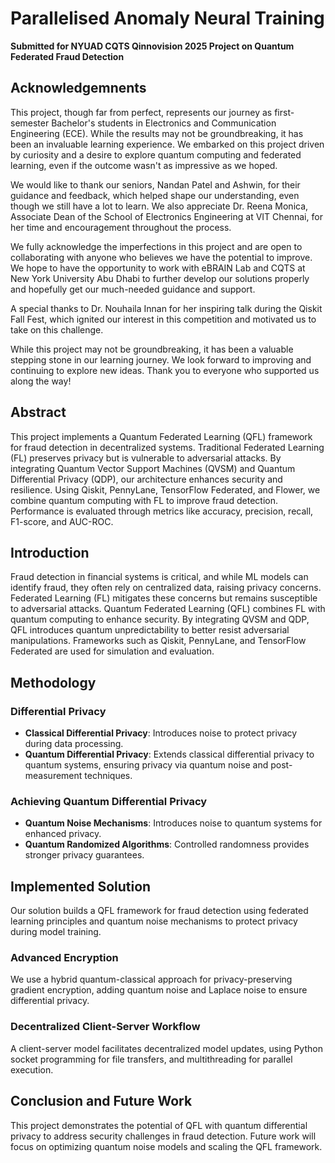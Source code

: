 # Parallelised Anomaly Neural Training

**Submitted for NYUAD CQTS Qinnovision 2025 Project on Quantum Federated Fraud Detection**

## **Acknowledgemnents**

This project, though far from perfect, represents our journey as first-semester Bachelor's students in Electronics and Communication Engineering (ECE). While the results may not be groundbreaking, it has been an invaluable learning experience. We embarked on this project driven by curiosity and a desire to explore quantum computing and federated learning, even if the outcome wasn't as impressive as we hoped.

We would like to thank our seniors, Nandan Patel and Ashwin, for their guidance and feedback, which helped shape our understanding, even though we still have a lot to learn. We also appreciate Dr. Reena Monica, Associate Dean of the School of Electronics Engineering at VIT Chennai, for her time and encouragement throughout the process.

We fully acknowledge the imperfections in this project and are open to collaborating with anyone who believes we have the potential to improve. We hope to have the opportunity to work with eBRAIN Lab and CQTS at New York University Abu Dhabi to further develop our solutions properly and hopefully get our much-needed guidance and support.

A special thanks to Dr. Nouhaila Innan for her inspiring talk during the Qiskit Fall Fest, which ignited our interest in this competition and motivated us to take on this challenge.

While this project may not be groundbreaking, it has been a valuable stepping stone in our learning journey. We look forward to improving and continuing to explore new ideas. Thank you to everyone who supported us along the way!



## Abstract

This project implements a Quantum Federated Learning (QFL) framework for fraud detection in decentralized systems. Traditional Federated Learning (FL) preserves privacy but is vulnerable to adversarial attacks. By integrating Quantum Vector Support Machines (QVSM) and Quantum Differential Privacy (QDP), our architecture enhances security and resilience. Using Qiskit, PennyLane, TensorFlow Federated, and Flower, we combine quantum computing with FL to improve fraud detection. Performance is evaluated through metrics like accuracy, precision, recall, F1-score, and AUC-ROC.


## Introduction

Fraud detection in financial systems is critical, and while ML models can identify fraud, they often rely on centralized data, raising privacy concerns. Federated Learning (FL) mitigates these concerns but remains susceptible to adversarial attacks. Quantum Federated Learning (QFL) combines FL with quantum computing to enhance security. By integrating QVSM and QDP, QFL introduces quantum unpredictability to better resist adversarial manipulations. Frameworks such as Qiskit, PennyLane, and TensorFlow Federated are used for simulation and evaluation.

## Methodology

### Differential Privacy

- **Classical Differential Privacy**: Introduces noise to protect privacy during data processing.
- **Quantum Differential Privacy**: Extends classical differential privacy to quantum systems, ensuring privacy via quantum noise and post-measurement techniques.

### Achieving Quantum Differential Privacy

- **Quantum Noise Mechanisms**: Introduces noise to quantum systems for enhanced privacy.
- **Quantum Randomized Algorithms**: Controlled randomness provides stronger privacy guarantees.

## Implemented Solution

Our solution builds a QFL framework for fraud detection using federated learning principles and quantum noise mechanisms to protect privacy during model training.

### Advanced Encryption

We use a hybrid quantum-classical approach for privacy-preserving gradient encryption, adding quantum noise and Laplace noise to ensure differential privacy.

### Decentralized Client-Server Workflow

A client-server model facilitates decentralized model updates, using Python socket programming for file transfers, and multithreading for parallel execution.

## Conclusion and Future Work

This project demonstrates the potential of QFL with quantum differential privacy to address security challenges in fraud detection. Future work will focus on optimizing quantum noise models and scaling the QFL framework.
